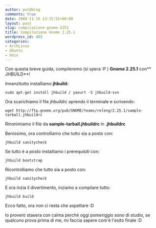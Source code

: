 ```yaml
---
author: pol@blog
comments: true
date: 2008-11-16 13:15:51+00:00
layout: post
slug: compilazione-gnome-2251
title: Compilazione Gnome 2.25.1
wordpress_id: 403
categories:
- ArchLinux
- Ubuntu
- Unix
---
```


Con questa breve guida, compileremo (si spera :P ) **Gnome 2.25.1** con** JHBUILD**!

Innanzitutto installiamo **jhbuild:**


`sudo apt-get install jhbuild / yaourt -S jhbuild-svn`



Ora scarichiamo il file _jhbuildrc_ aprendo il terminale e scrivendo:


`wget http://ftp.gnome.org/pub/GNOME/teams/releng/2.25.1/sample-tarball.jhbuildrc`



Rinonimiamo il file da **sample-tarball.jhbuildrc** in **.jhbuildrc**

Benissimo, ora controlliamo che tutto sia a posto con:


`jhbuild sanitycheck`



Se tutto è a posto installiamo i prerequisiti con:


`jhbuild bootstrap`



Ricontrolliamo che tutto sia a posto con:


`jhbuild sanitycheck`



E ora inzia il divertimento, inziamo a compilare tutto:


`jhbuild build`



Ecco fatto, ora non ci resta che aspettare :D

Io proverò stasera con calma perchè oggi pomeriggio sono di studio, se qualcuno prova prima di me, mi faccia sapere com'è l'esito finale :D
